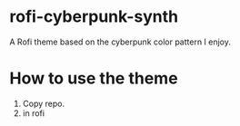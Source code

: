 # rofi-cyberpunk-synth
A Rofi theme based on the cyberpunk color pattern I enjoy.

# How to use the theme

1. Copy repo.
2. in rofi
